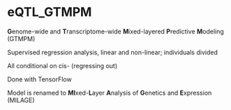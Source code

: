 # eQTL_GTMPM
**G**enome-wide and **T**ranscriptome-wide **M**ixed-layered **P**redictive **M**odeling (GTMPM)

Supervised regression analysis, linear and non-linear; individuals divided

All conditional on cis- (regressing out)

Done with TensorFlow

Model is renamed to **MI**xed-**L**ayer **A**nalysis of **G**enetics and **E**xpression (MILAGE)

